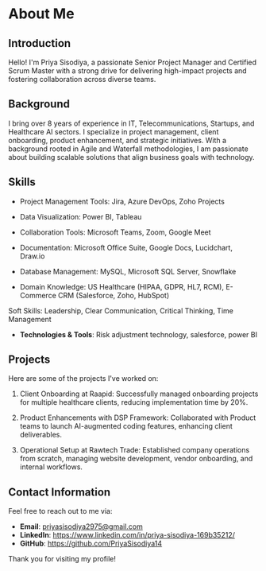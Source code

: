 # About Me

## Introduction
Hello! I'm Priya Sisodiya, a passionate Senior Project Manager and Certified Scrum Master with a strong drive for delivering high-impact projects and fostering collaboration across diverse teams.

## Background
I bring over 8 years of experience in IT, Telecommunications, Startups, and Healthcare AI sectors. I specialize in project management, client onboarding, product enhancement, and strategic initiatives. With a background rooted in Agile and Waterfall methodologies, I am passionate about building scalable solutions that align business goals with technology.

## Skills
- Project Management Tools: Jira, Azure DevOps, Zoho Projects

- Data Visualization: Power BI, Tableau

- Collaboration Tools: Microsoft Teams, Zoom, Google Meet

- Documentation: Microsoft Office Suite, Google Docs, Lucidchart, Draw.io

- Database Management: MySQL, Microsoft SQL Server, Snowflake

 - Domain Knowledge: US Healthcare (HIPAA, GDPR, HL7, RCM), E-Commerce CRM (Salesforce, Zoho, HubSpot)

Soft Skills: Leadership, Clear Communication, Critical Thinking, Time Management
- **Technologies & Tools**: Risk adjustment technology, salesforce, power BI

## Projects
Here are some of the projects I've worked on:

1. Client Onboarding at Raapid: Successfully managed onboarding projects for multiple healthcare clients, reducing implementation time by 20%.

2. Product Enhancements with DSP Framework: Collaborated with Product teams to launch AI-augmented coding features, enhancing client deliverables.

3. Operational Setup at Rawtech Trade: Established company operations from scratch, managing website development, vendor onboarding, and internal workflows.

## Contact Information
Feel free to reach out to me via:
- **Email**: priyasisodiya2975@gmail.com
- **LinkedIn**: https://www.linkedin.com/in/priya-sisodiya-169b35212/
- **GitHub**: https://github.com/PriyaSisodiya14

Thank you for visiting my profile!
